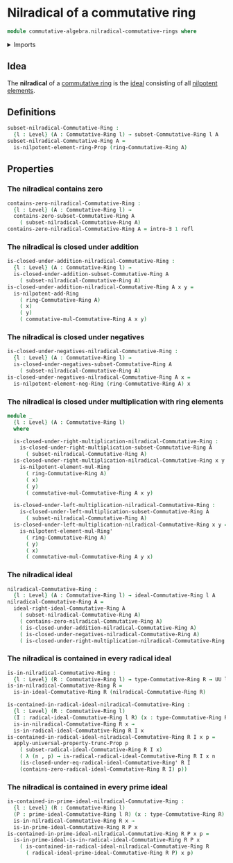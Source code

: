 # Nilradical of a commutative ring

```agda
module commutative-algebra.nilradical-commutative-rings where
```

<details><summary>Imports</summary>

```agda
open import commutative-algebra.commutative-rings
open import commutative-algebra.ideals-commutative-rings
open import commutative-algebra.prime-ideals-commutative-rings
open import commutative-algebra.radical-ideals-commutative-rings
open import commutative-algebra.subsets-commutative-rings

open import foundation.dependent-pair-types
open import foundation.existential-quantification
open import foundation.identity-types
open import foundation.propositional-truncations
open import foundation.universe-levels

open import ring-theory.nilpotent-elements-rings
```

</details>

## Idea

The **nilradical** of a
[commutative ring](commutative-algebra.commutative-rings.md) is the
[ideal](commutative-algebra.ideals-commutative-rings.md) consisting of all
[nilpotent elements](ring-theory.nilpotent-elements-rings.md).

## Definitions

```agda
subset-nilradical-Commutative-Ring :
  {l : Level} (A : Commutative-Ring l) → subset-Commutative-Ring l A
subset-nilradical-Commutative-Ring A =
  is-nilpotent-element-ring-Prop (ring-Commutative-Ring A)
```

## Properties

### The nilradical contains zero

```agda
contains-zero-nilradical-Commutative-Ring :
  {l : Level} (A : Commutative-Ring l) →
  contains-zero-subset-Commutative-Ring A
    ( subset-nilradical-Commutative-Ring A)
contains-zero-nilradical-Commutative-Ring A = intro-∃ 1 refl
```

### The nilradical is closed under addition

```agda
is-closed-under-addition-nilradical-Commutative-Ring :
  {l : Level} (A : Commutative-Ring l) →
  is-closed-under-addition-subset-Commutative-Ring A
    ( subset-nilradical-Commutative-Ring A)
is-closed-under-addition-nilradical-Commutative-Ring A x y =
  is-nilpotent-add-Ring
    ( ring-Commutative-Ring A)
    ( x)
    ( y)
    ( commutative-mul-Commutative-Ring A x y)
```

### The nilradical is closed under negatives

```agda
is-closed-under-negatives-nilradical-Commutative-Ring :
  {l : Level} (A : Commutative-Ring l) →
  is-closed-under-negatives-subset-Commutative-Ring A
    ( subset-nilradical-Commutative-Ring A)
is-closed-under-negatives-nilradical-Commutative-Ring A x =
  is-nilpotent-element-neg-Ring (ring-Commutative-Ring A) x
```

### The nilradical is closed under multiplication with ring elements

```agda
module _
  {l : Level} (A : Commutative-Ring l)
  where

  is-closed-under-right-multiplication-nilradical-Commutative-Ring :
    is-closed-under-right-multiplication-subset-Commutative-Ring A
      ( subset-nilradical-Commutative-Ring A)
  is-closed-under-right-multiplication-nilradical-Commutative-Ring x y =
    is-nilpotent-element-mul-Ring
      ( ring-Commutative-Ring A)
      ( x)
      ( y)
      ( commutative-mul-Commutative-Ring A x y)

  is-closed-under-left-multiplication-nilradical-Commutative-Ring :
    is-closed-under-left-multiplication-subset-Commutative-Ring A
      ( subset-nilradical-Commutative-Ring A)
  is-closed-under-left-multiplication-nilradical-Commutative-Ring x y =
    is-nilpotent-element-mul-Ring'
      ( ring-Commutative-Ring A)
      ( y)
      ( x)
      ( commutative-mul-Commutative-Ring A y x)
```

### The nilradical ideal

```agda
nilradical-Commutative-Ring :
  {l : Level} (A : Commutative-Ring l) → ideal-Commutative-Ring l A
nilradical-Commutative-Ring A =
  ideal-right-ideal-Commutative-Ring A
    ( subset-nilradical-Commutative-Ring A)
    ( contains-zero-nilradical-Commutative-Ring A)
    ( is-closed-under-addition-nilradical-Commutative-Ring A)
    ( is-closed-under-negatives-nilradical-Commutative-Ring A)
    ( is-closed-under-right-multiplication-nilradical-Commutative-Ring A)
```

### The nilradical is contained in every radical ideal

```agda
is-in-nilradical-Commutative-Ring :
  {l : Level} (R : Commutative-Ring l) → type-Commutative-Ring R → UU l
is-in-nilradical-Commutative-Ring R =
  is-in-ideal-Commutative-Ring R (nilradical-Commutative-Ring R)

is-contained-in-radical-ideal-nilradical-Commutative-Ring :
  {l : Level} (R : Commutative-Ring l)
  (I : radical-ideal-Commutative-Ring l R) (x : type-Commutative-Ring R) →
  is-in-nilradical-Commutative-Ring R x →
  is-in-radical-ideal-Commutative-Ring R I x
is-contained-in-radical-ideal-nilradical-Commutative-Ring R I x p =
  apply-universal-property-trunc-Prop p
    ( subset-radical-ideal-Commutative-Ring R I x)
    ( λ (n , p) → is-radical-radical-ideal-Commutative-Ring R I x n
    (is-closed-under-eq-radical-ideal-Commutative-Ring' R I
    (contains-zero-radical-ideal-Commutative-Ring R I) p))
```

### The nilradical is contained in every prime ideal

```agda
is-contained-in-prime-ideal-nilradical-Commutative-Ring :
  {l : Level} (R : Commutative-Ring l)
  (P : prime-ideal-Commutative-Ring l R) (x : type-Commutative-Ring R) →
  is-in-nilradical-Commutative-Ring R x →
  is-in-prime-ideal-Commutative-Ring R P x
is-contained-in-prime-ideal-nilradical-Commutative-Ring R P x p =
  is-in-prime-ideal-is-in-radical-ideal-Commutative-Ring R P x
    ( is-contained-in-radical-ideal-nilradical-Commutative-Ring R
      ( radical-ideal-prime-ideal-Commutative-Ring R P) x p)
```

